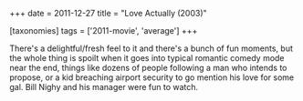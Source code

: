 +++
date = 2011-12-27
title = "Love Actually (2003)"

[taxonomies]
tags = ['2011-movie', 'average']
+++

There\'s a delightful/fresh feel to it and there\'s a bunch of fun
moments, but the whole thing is spoilt when it goes into typical
romantic comedy mode near the end, things like dozens of people
following a man who intends to propose, or a kid breaching airport
security to go mention his love for some gal. Bill Nighy and his manager
were fun to watch.
